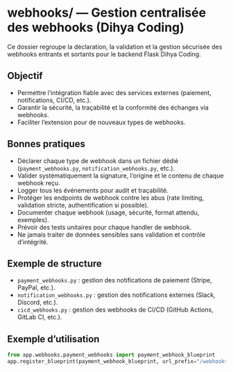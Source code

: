 # webhooks/ — Gestion centralisée des webhooks (Dihya Coding)

Ce dossier regroupe la déclaration, la validation et la gestion sécurisée des webhooks entrants et sortants pour le backend Flask Dihya Coding.

## Objectif

- Permettre l’intégration fiable avec des services externes (paiement, notifications, CI/CD, etc.).
- Garantir la sécurité, la traçabilité et la conformité des échanges via webhooks.
- Faciliter l’extension pour de nouveaux types de webhooks.

## Bonnes pratiques

- Déclarer chaque type de webhook dans un fichier dédié (`payment_webhooks.py`, `notification_webhooks.py`, etc.).
- Valider systématiquement la signature, l’origine et le contenu de chaque webhook reçu.
- Logger tous les événements pour audit et traçabilité.
- Protéger les endpoints de webhook contre les abus (rate limiting, validation stricte, authentification si possible).
- Documenter chaque webhook (usage, sécurité, format attendu, exemples).
- Prévoir des tests unitaires pour chaque handler de webhook.
- Ne jamais traiter de données sensibles sans validation et contrôle d’intégrité.

## Exemple de structure

- `payment_webhooks.py` : gestion des notifications de paiement (Stripe, PayPal, etc.).
- `notification_webhooks.py` : gestion des notifications externes (Slack, Discord, etc.).
- `cicd_webhooks.py` : gestion des webhooks de CI/CD (GitHub Actions, GitLab CI, etc.).

## Exemple d’utilisation

```python
from app.webhooks.payment_webhooks import payment_webhook_blueprint
app.register_blueprint(payment_webhook_blueprint, url_prefix="/webhooks/payment")